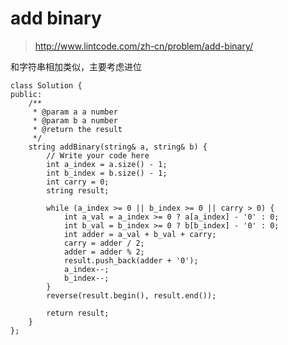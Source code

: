 # add binary

>http://www.lintcode.com/zh-cn/problem/add-binary/

和字符串相加类似，主要考虑进位

    class Solution {
    public:
        /**
         * @param a a number
         * @param b a number
         * @return the result
         */
        string addBinary(string& a, string& b) {
            // Write your code here
            int a_index = a.size() - 1;
            int b_index = b.size() - 1;
            int carry = 0;
            string result;

            while (a_index >= 0 || b_index >= 0 || carry > 0) {
                int a_val = a_index >= 0 ? a[a_index] - '0' : 0;
                int b_val = b_index >= 0 ? b[b_index] - '0' : 0;
                int adder = a_val + b_val + carry;
                carry = adder / 2;
                adder = adder % 2;
                result.push_back(adder + '0');
                a_index--;
                b_index--;
            }
            reverse(result.begin(), result.end());

            return result;
        }
    };
